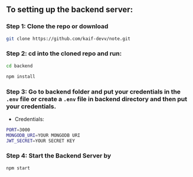 ## To setting up the backend server:

### Step 1: Clone the repo or download

```bash
git clone https://github.com/kaif-devv/note.git
```

### Step 2: cd into the cloned repo and run:

```bash
cd backend
```

```bash
npm install
```

### Step 3: Go to backend folder and put your credentials in the `.env` file or create a `.env` file in backend directory and then put your credentials.

- Credentials:

```bash
PORT=3000
MONGODB_URI=YOUR MONGODB URI
JWT_SECRET=YOUR SECRET KEY
```

### Step 4: Start the Backend Server by

```bash
npm start
```
